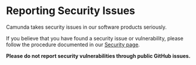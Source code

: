 # Reporting Security Issues

Camunda takes security issues in our software products seriously.

If you believe that you have found a security issue or vulnerability, please follow the procedure documented in our [Security page](https://camunda.com/security/).

__Please do not report security vulnerabilities through public GitHub issues.__
